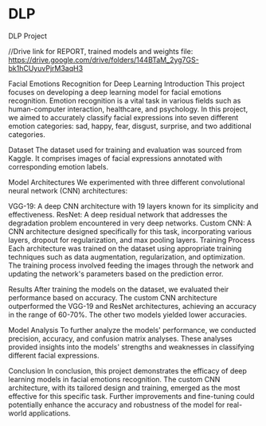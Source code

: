# DLP
DLP Project

//Drive link for REPORT, trained models and weights file:
https://drive.google.com/drive/folders/144BTaM_2yg7GS-bk1hCUyuvPjrM3aqH3



Facial Emotions Recognition for Deep Learning
Introduction
This project focuses on developing a deep learning model for facial emotions recognition. Emotion recognition is a vital task in various fields such as human-computer interaction, healthcare, and psychology. In this project, we aimed to accurately classify facial expressions into seven different emotion categories: sad, happy, fear, disgust, surprise, and two additional categories.

Dataset
The dataset used for training and evaluation was sourced from Kaggle. It comprises images of facial expressions annotated with corresponding emotion labels.

Model Architectures
We experimented with three different convolutional neural network (CNN) architectures:

VGG-19: A deep CNN architecture with 19 layers known for its simplicity and effectiveness.
ResNet: A deep residual network that addresses the degradation problem encountered in very deep networks.
Custom CNN: A CNN architecture designed specifically for this task, incorporating various layers, dropout for regularization, and max pooling layers.
Training Process
Each architecture was trained on the dataset using appropriate training techniques such as data augmentation, regularization, and optimization. The training process involved feeding the images through the network and updating the network's parameters based on the prediction error.

Results
After training the models on the dataset, we evaluated their performance based on accuracy. The custom CNN architecture outperformed the VGG-19 and ResNet architectures, achieving an accuracy in the range of 60-70%. The other two models yielded lower accuracies.

Model Analysis
To further analyze the models' performance, we conducted precision, accuracy, and confusion matrix analyses. These analyses provided insights into the models' strengths and weaknesses in classifying different facial expressions.

Conclusion
In conclusion, this project demonstrates the efficacy of deep learning models in facial emotions recognition. The custom CNN architecture, with its tailored design and training, emerged as the most effective for this specific task. Further improvements and fine-tuning could potentially enhance the accuracy and robustness of the model for real-world applications.